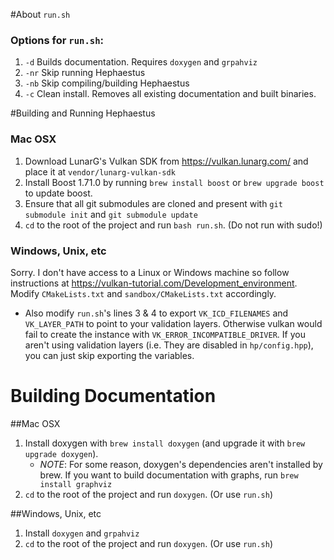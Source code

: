 #About  `run.sh`
### Options for `run.sh`:
1. `-d` Builds documentation. Requires `doxygen` and `grpahviz`
2. `-nr` Skip running Hephaestus
2. `-nb` Skip compiling/building Hephaestus
3. `-c` Clean install. Removes all existing documentation and built binaries.

#Building and Running Hephaestus

### Mac OSX
1. Download LunarG's Vulkan SDK from https://vulkan.lunarg.com/ and place it at `vendor/lunarg-vulkan-sdk`
2. Install Boost 1.71.0 by running `brew install boost` or `brew upgrade boost` to update boost.
3. Ensure that all git submodules are cloned and present with `git submodule init` and `git submodule update`
4. `cd` to the root of the project and run `bash run.sh`. (Do not run with sudo!)

### Windows, Unix, etc
Sorry. I don't have access to a Linux or Windows machine so follow instructions at https://vulkan-tutorial.com/Development_environment.
Modify `CMakeLists.txt` and `sandbox/CMakeLists.txt` accordingly.
- Also modify `run.sh`'s lines 3 & 4 to export `VK_ICD_FILENAMES` and `VK_LAYER_PATH` to point to your validation layers. Otherwise
  vulkan would fail to create the instance with `VK_ERROR_INCOMPATIBLE_DRIVER`. If you aren't using validation layers
  (i.e. They are disabled in `hp/config.hpp`), you can just skip exporting the variables.

# Building Documentation

##Mac OSX
1. Install doxygen with `brew install doxygen` (and upgrade it with `brew upgrade doxygen`).
    - *NOTE*: For some reason, doxygen's dependencies aren't installed by brew.
              If you want to build documentation with graphs, run `brew install graphviz`
2. `cd` to the root of the project and run `doxygen`. (Or use `run.sh`)

##Windows, Unix, etc
1. Install `doxygen` and `grpahviz`
2. `cd` to the root of the project and run `doxygen`. (Or use `run.sh`)